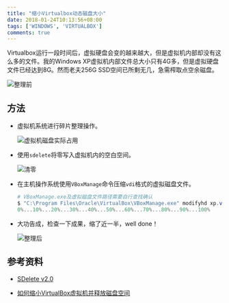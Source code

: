 ```yaml
---
title: "缩小Virtualbox动态磁盘大小"
date: 2018-01-24T10:13:56+08:00
tags: ['WINDOWS', 'VIRTUALBOX']
comments: true
---
```


Virtualbox运行一段时间后，虚拟硬盘会变的越来越大，但是虚拟机内部却没有这么多的文件。我的Windows XP虚拟机内部文件总大小只有4G多，但是虚拟硬盘文件已经达到8G。然而老夫256G SSD空间已所剩无几，急需榨取点空余磁盘。

![整理前](https://blog-1253877569.cos.ap-chengdu.myqcloud.com/ext/png/2018/1/6b5172ee4fcf22a80042057d3e0ca121.png)

## 方法

- 虚拟机系统进行碎片整理操作。

   ![虚拟机磁盘实际占用](https://blog-1253877569.cos.ap-chengdu.myqcloud.com/ext/png/2018/1/664e171e2bc1fa0a1eed90b41e1d7296.png)

- 使用`sdelete`将零写入虚拟机内的空白空间。

   ![清零](https://blog-1253877569.cos.ap-chengdu.myqcloud.com/ext/png/2018/1/733c94e308fca306fffa17eb6ca5c7b0.png)

- 在主机操作系统使用`VBoxManage`命令压缩`vdi`格式的虚拟磁盘文件。

   ```powershell
   # VBoxManage.exe及虚拟磁盘文件路径需要自行查找确认
   $ "C:\Program Files\Oracle\VirtualBox\VBoxManage.exe" modifyhd xp.vdi --compact
   0%...10%...20%...30%...40%...50%...60%...70%...80%...90%...100%
   ```

- 大功告成，检查一下成果，缩了近一半，well done！

   ![整理后](https://blog-1253877569.cos.ap-chengdu.myqcloud.com/ext/png/2018/1/6ea2db3d177e33321c927bb4b339b8bd.png)

## 参考资料

- [SDelete v2.0](https://docs.microsoft.com/zh-cn/sysinternals/downloads/sdelete)

- [如何缩小VirtualBox虚拟机并释放磁盘空间](https://www.helplib.com/Linux/article_13911)

